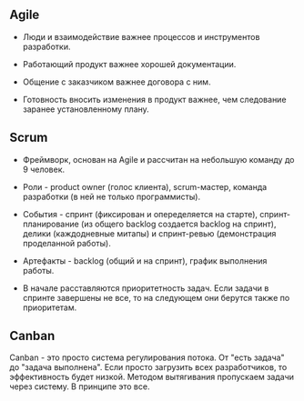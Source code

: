 ## Agile
* Люди и взаимодействие важнее процессов и инструментов разработки.

* Работающий продукт важнее хорошей документации.

* Общение с заказчиком важнее договора с ним.

* Готовность вносить изменения в продукт важнее, чем следование заранее установленному плану.

## Scrum 
* Фреймворк, основан на Agile и рассчитан на небольшую команду до 9 человек.

* Роли - product owner (голос клиента), scrum-мастер, команда разработки (в ней не только программисты).

* События - спринт (фиксирован и опеределяется на старте), спринт-планирование (из общего backlog создается backlog на спринт), делики (каждодневные митапы) и спринт-ревью (демонстрация проделанной работы).

* Артефакты - backlog (общий и на спринт), график выполнения работы.

* В начале расставляются приоритетность задач. Если задачи в спринте завершены не все, то на следующем они берутся также по приоритетам.

## Canban 
Canban - это просто система регулирования потока. От "есть задача" до "задача выполнена". Если просто загрузить всех разработчиков, то эффективность будет низкой. Методом вытягивания пропускаем задачи через систему. В принципе это все.